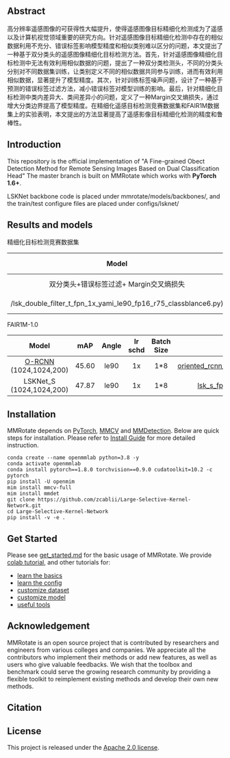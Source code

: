 ## Abstract

高分辨率遥感图像的可获得性大幅提升，使得遥感图像目标精细化检测成为了遥感以及计算机视觉领域重要的研究方向。针对遥感图像目标精细化检测中存在的相似数据利用不充分、错误标签影响模型精度和相似类别难以区分的问题，本文提出了一种基于双分类头的遥感图像精细化目标检测方法。首先，针对遥感图像精细化目标检测中无法有效利用相似数据的问题，提出了一种双分类检测头，不同的分类头分别对不同数据集训练，让类别定义不同的相似数据共同参与训练，进而有效利用相似数据，显著提升了模型精度。其次，针对训练标签噪声问题，设计了一种基于预测的错误标签过滤方法，减小错误标签对模型训练的影响。最后，针对精细化目标检测中类内差异大、类间差异小的问题，定义了一种Margin交叉熵损失，通过增大分类边界提高了模型精度。在精细化遥感目标检测竞赛数据集和FAIR1M数据集上的实验表明，本文提出的方法显著提高了遥感影像目标精细化检测的精度和鲁棒性。

## Introduction

This repository is the official implementation of "A Fine-grained Obect Detection Method for Remote Sensing Images Based on Dual Classification Head" 
The master branch is built on MMRotate which works with **PyTorch 1.6+**.

LSKNet backbone code is placed under mmrotate/models/backbones/, and the train/test configure files are placed under configs/lsknet/ 


## Results and models


精细化目标检测竞赛数据集

|                           Model                            |  mAP  | FPS | lr schd | Batch Size |                                   Configs                                    |                                                               Download                                                               |     note     |
| :--------------------------------------------------------: | :---: | :---: | :-----: | :--------: | :--------------------------------------------------------------------------: | :----------------------------------------------------------------------------------------------------------------------------------: | :----------: |
|                  双分类头+错误标签过滤+ Margin交叉熵损失                   | 75.7 | 36.2  |   1x    |    10    |     [sk_double_filter_t_fpn_1x_yami_le90_fp16_r75_classblance6](./configs/lsknet
/lsk_double_filter_t_fpn_1x_yami_le90_fp16_r75_classblance6.py)     | [model](https://download.openmmlab.com/mmrotate/v1.0/lsknet/lsk_t_fpn_1x_dota_le90/lsk_t_fpn_1x_dota_le90_20230206-3ccee254.pth) \| [log](https://download.openmmlab.com/mmrotate/v1.0/lsknet/lsk_t_fpn_1x_dota_le90/lsk_t_fpn_1x_dota_le90_20230206.log) |              |

FAIR1M-1.0

|         Model         |  mAP  | Angle | lr schd | Batch Size |                                                    Configs                                                     |                                                                                                                                                                              Download     | note                                                                                                                                                                         |
| :----------------------: | :---: | :---: | :-----: | :------: | :------------------------------------------------------------------------------------------------------------: | :----------------------------------------------------------------------------------------------------------------------------------------------------------------------------------------------------------------------------------------------------------------------------------------------------------------------------------------------------------------: | :--------: |
| [O-RCNN](https://arxiv.org/abs/2108.05699) (1024,1024,200) | 45.60 | le90  |   1x    |    1*8     |  [oriented_rcnn_r50_fpn_1x_fair_le90](./configs/oriented_rcnn/oriented_rcnn_r50_fpn_1x_fair_le90.py)  |      -   | Prev. Best |
| LSKNet_S (1024,1024,200) | 47.87 | le90  |   1x    |    1*8     |            [lsk_s_fpn_1x_dota_le90](./configs/lsknet/lsk_s_fpn_1x_dota_le90.py)             |         [model](https://pan.baidu.com/s/1sXyi23PhVwpuMRRdwsIJlQ?pwd=izs8) \| [log](https://pan.baidu.com/s/1idHq3--oyaWK3GWYqd8brQ?pwd=zznm)         | |

## Installation

MMRotate depends on [PyTorch](https://pytorch.org/), [MMCV](https://github.com/open-mmlab/mmcv) and [MMDetection](https://github.com/open-mmlab/mmdetection).
Below are quick steps for installation.
Please refer to [Install Guide](https://mmrotate.readthedocs.io/en/latest/install.html) for more detailed instruction.

```shell
conda create --name openmmlab python=3.8 -y
conda activate openmmlab
conda install pytorch==1.8.0 torchvision==0.9.0 cudatoolkit=10.2 -c pytorch
pip install -U openmim
mim install mmcv-full
mim install mmdet
git clone https://github.com/zcablii/Large-Selective-Kernel-Network.git
cd Large-Selective-Kernel-Network
pip install -v -e .
```

## Get Started

Please see [get_started.md](docs/en/get_started.md) for the basic usage of MMRotate.
We provide [colab tutorial](demo/MMRotate_Tutorial.ipynb), and other tutorials for:

- [learn the basics](docs/en/intro.md)
- [learn the config](docs/en/tutorials/customize_config.md)
- [customize dataset](docs/en/tutorials/customize_dataset.md)
- [customize model](docs/en/tutorials/customize_models.md)
- [useful tools](docs/en/tutorials/useful_tools.md)





## Acknowledgement

MMRotate is an open source project that is contributed by researchers and engineers from various colleges and companies. We appreciate all the contributors who implement their methods or add new features, as well as users who give valuable feedbacks. We wish that the toolbox and benchmark could serve the growing research community by providing a flexible toolkit to reimplement existing methods and develop their own new methods.

## Citation


## License

This project is released under the [Apache 2.0 license](LICENSE).
